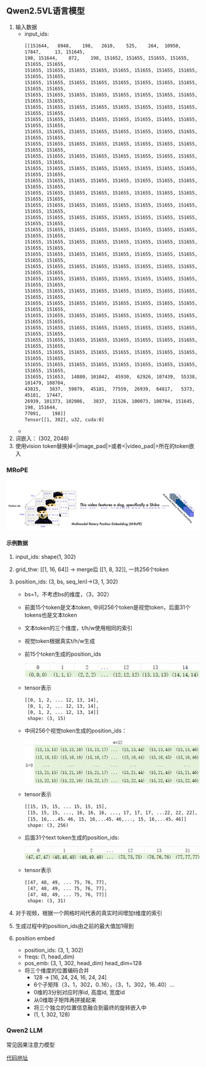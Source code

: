 ## Qwen2.5VL语言模型

1. 输入数据
    * input_ids:
        ```text
        [[151644,   8948,    198,   2610,    525,    264,  10950,  17847,     13, 151645,
        198, 151644,    872,    198, 151652, 151655, 151655, 151655, 151655, 151655,
        151655, 151655, 151655, 151655, 151655, 151655, 151655, 151655, 151655, 151655,
        151655, 151655, 151655, 151655, 151655, 151655, 151655, 151655, 151655, 151655,
        151655, 151655, 151655, 151655, 151655, 151655, 151655, 151655, 151655, 151655,
        151655, 151655, 151655, 151655, 151655, 151655, 151655, 151655, 151655, 151655,
        151655, 151655, 151655, 151655, 151655, 151655, 151655, 151655, 151655, 151655,
        151655, 151655, 151655, 151655, 151655, 151655, 151655, 151655, 151655, 151655,
        151655, 151655, 151655, 151655, 151655, 151655, 151655, 151655, 151655, 151655,
        151655, 151655, 151655, 151655, 151655, 151655, 151655, 151655, 151655, 151655,
        151655, 151655, 151655, 151655, 151655, 151655, 151655, 151655, 151655, 151655,
        151655, 151655, 151655, 151655, 151655, 151655, 151655, 151655, 151655, 151655,
        151655, 151655, 151655, 151655, 151655, 151655, 151655, 151655, 151655, 151655,
        151655, 151655, 151655, 151655, 151655, 151655, 151655, 151655, 151655, 151655,
        151655, 151655, 151655, 151655, 151655, 151655, 151655, 151655, 151655, 151655,
        151655, 151655, 151655, 151655, 151655, 151655, 151655, 151655, 151655, 151655,
        151655, 151655, 151655, 151655, 151655, 151655, 151655, 151655, 151655, 151655,
        151655, 151655, 151655, 151655, 151655, 151655, 151655, 151655, 151655, 151655,
        151655, 151655, 151655, 151655, 151655, 151655, 151655, 151655, 151655, 151655,
        151655, 151655, 151655, 151655, 151655, 151655, 151655, 151655, 151655, 151655,
        151655, 151655, 151655, 151655, 151655, 151655, 151655, 151655, 151655, 151655,
        151655, 151655, 151655, 151655, 151655, 151655, 151655, 151655, 151655, 151655,
        151655, 151655, 151655, 151655, 151655, 151655, 151655, 151655, 151655, 151655,
        151655, 151655, 151655, 151655, 151655, 151655, 151655, 151655, 151655, 151655,
        151655, 151655, 151655, 151655, 151655, 151655, 151655, 151655, 151655, 151655,
        151655, 151655, 151655, 151655, 151655, 151655, 151655, 151655, 151655, 151655,
        151655, 151655, 151655, 151655, 151655, 151655, 151655, 151655, 151655, 151655,
        151655, 151653,  14880, 101042,  45930,  62926, 107439,  55338, 101479, 108704,
        43815,   3837,  59879,  45181,  77559,  26939,  64817,   5373,  45181,  17447,
        26939, 101373, 102006,   3837,  31526, 100073, 108704, 151645,    198, 151644,
        77091,    198]]
        Tensor[[1, 302], u32, cuda:0]
        ```
    * 
2. 词嵌入： (302, 2048)
3. 使用vision token替换掉<\|image_pad\|>或者<\|video_pad\|>所在的token嵌入

### MRoPE

![mrope](../images/mrope.png)

#### 示例数据
1. input_ids: shape(1, 302)
2. grid_thw: [[1, 16, 64]] -> merge后 [[1, 8, 32]], 一共256个token

3. position_ids: (3, bs, seq_len)->(3, 1, 302)
    * bs=1，不考虑bs的维度，（3，302）
    * 前面15个token是文本token, 中间256个token是视觉token，后面31个tokens也是文本token
    * 文本token的三个维度，t/h/w使用相同的索引
    * 视觉token根据真实t/h/w生成
    * 前15个token生成的position_ids

        ![text_token](../images/mrope_text_token2.png)
    * tensor表示
        ```text
        [[0, 1, 2, ... 12, 13, 14],
         [0, 1, 2, ... 12, 13, 14],
         [0, 1, 2, ... 12, 13, 14]]
         shape: (3, 15)
        ```
    
    * 中间256个视觉token生成的position_ids：

        ![vision_token](../images/mrope_vision_token2.png)
    
    * tensor表示
        ```text
        [[15, 15, 15, ... 15, 15, 15],
         [15, 15, 15, ..., 16, 16, 16, ..., 17, 17, 17, ...22, 22, 22],
         [15, 16,...45，46, 15, 16,...45，46,..., 15, 16,...45，46]]
         shape: (3, 256)
        ```

    * 后面31个text token生成的position_ids:

        ![text_token](../images/mrope_text_token3.png)

    * tensor表示
        ```text
        [[47, 48, 49, ... 75, 76, 77],
         [47, 48, 49, ... 75, 76, 77],
         [47, 48, 49, ... 75, 76, 77]]
         shape: (3, 31)
        ```
4. 对于视频，根据一个网格时间代表的真实时间增加t维度的索引
5. 生成过程中的position_ids由之前的最大值加1得到

6. position embed
    * position_ids: (3, 1, 302)
    * freqs: (1, head_dim)
    * pos_emb: (3, 1, 302, head_dim) head_dim=128
    * 将三个维度的位置编码合并  
        * 128 -> [16, 24, 24, 16, 24, 24]
        * 6个子矩阵（3，1，302，0..16），（3，1，302，16..40）...
        * 0维的3分别对应时序id, 高度id, 宽度id
        * 从0维取子矩阵再拼接起来
        * 将三个独立的位置信息融合到最终的旋转嵌入中
        * (1, 1, 302, 128)

### Qwen2 LLM
常见因果注意力模型

[代码地址](https://github.com/jhqxxx/learn_qwen2_5_vl)